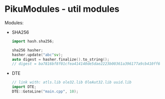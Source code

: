 # PikuModules - util modules

Modules:
  - SHA256
      ```cpp
      import hash.sha256;
      
      sha256 hasher;
      hasher.update("abc"sv);
      auto digest = hasher.finalize().to_string();
      // digest = ba7816bf8f01cfea414140de5dae2223b00361a396177a9cb410ff61f20015ad
      ```
  - DTE
    ```cpp
    // link with: atls.lib ole32.lib OleAut32.lib uuid.lib
    import DTE;
    DTE::GotoLine("main.cpp", 10);
    ```
